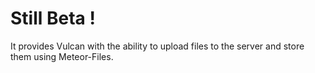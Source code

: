 # Still Beta !

It provides Vulcan with the ability to upload files to the server and store them using Meteor-Files.
